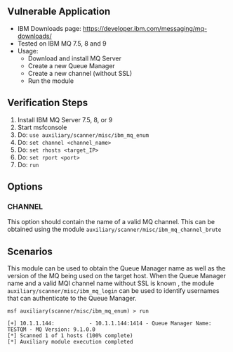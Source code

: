 ## Vulnerable Application

  * IBM Downloads page: https://developer.ibm.com/messaging/mq-downloads/
  * Tested on IBM MQ 7.5, 8 and 9
  * Usage:
    * Download and install MQ Server
    * Create a new Queue Manager
    * Create a new channel (without SSL)
    * Run the module

## Verification Steps

  1. Install IBM MQ Server 7.5, 8, or 9
  2. Start msfconsole
  3. Do: ```use auxiliary/scanner/misc/ibm_mq_enum```
  4. Do: ```set channel <channel_name>```
  5. Do: ```set rhosts <target_IP>```
  6. Do: ```set rport <port>```
  7. Do: ```run```

## Options

### CHANNEL
   
   This option should contain the name of a valid MQ channel. This can be obtained using the module ```auxiliary/scanner/misc/ibm_mq_channel_brute```

## Scenarios
   This module can be used to obtain the Queue Manager name as well as the version of the MQ being used on the target host. When the Queue Manager name and a valid MQI channel name without SSL is known , the module ```auxiliary/scanner/misc/ibm_mq_login``` can be used to identify usernames that can authenticate to the Queue Manager.

```
msf auxiliary(scanner/misc/ibm_mq_enum) > run

[+] 10.1.1.144:           - 10.1.1.144:1414 - Queue Manager Name: TESTQM - MQ Version: 9.1.0.0
[*] Scanned 1 of 1 hosts (100% complete)
[*] Auxiliary module execution completed

```
